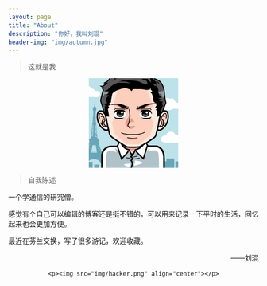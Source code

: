 ```yaml
---
layout: page
title: "About"
description: "你好，我叫刘琨"
header-img: "img/autumn.jpg"
---
```


> 这就是我

<center>
    <p><img src="img/kun.png" align="center"></p>
</center>

> 自我陈述

一个学通信的研究僧。

感觉有个自己可以编辑的博客还是挺不错的，可以用来记录一下平时的生活，回忆起来也会更加方便。

最近在芬兰交换，写了很多游记，欢迎收藏。

<p align="right">——刘琨</p>

<center>

    <p><img src="img/hacker.png" align="center"></p>
</center>
